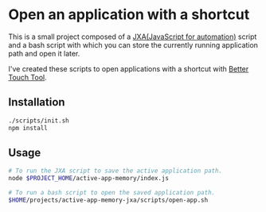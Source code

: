 # Open an application with a shortcut

This is a small project composed of a [JXA(JavaScript for automation)](https://developer.apple.com/library/archive/releasenotes/InterapplicationCommunication/RN-JavaScriptForAutomation/Articles/Introduction.html) script and a bash script with which you can store the currently running application path and open it later.

I've created these scripts to open applications with a shortcut with [Better Touch Tool](https://folivora.ai/).

## Installation

```bash
./scripts/init.sh
npm install
```

## Usage

```bash
# To run the JXA script to save the active application path.
node $PROJECT_HOME/active-app-memory/index.js

# To run a bash script to open the saved application path.
$HOME/projects/active-app-memory-jxa/scripts/open-app.sh
```

